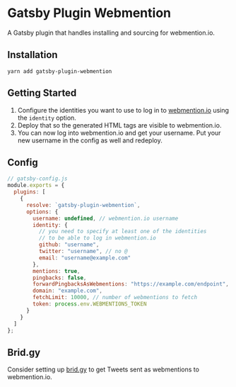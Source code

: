 # Gatsby Plugin Webmention

A Gatsby plugin that handles installing and sourcing for webmention.io.

## Installation

```shell
yarn add gatsby-plugin-webmention
```

## Getting Started

1. Configure the identities you want to use to log in to
   [webmention.io](https://webmention.io) using the `identity` option.
1. Deploy that so the generated HTML tags are visible to webmention.io.
1. You can now log into webmention.io and get your username. Put your new
   username in the config as well and redeploy.

## Config

```js
// gatsby-config.js
module.exports = {
  plugins: [
    {
      resolve: `gatsby-plugin-webmention`,
      options: {
        username: undefined, // webmention.io username
        identity: {
          // you need to specify at least one of the identities
          // to be able to log in webmention.io
          github: "username",
          twitter: "username", // no @
          email: "username@example.com"
        },
        mentions: true,
        pingbacks: false,
        forwardPingbacksAsWebmentions: "https://example.com/endpoint",
        domain: "example.com",
        fetchLimit: 10000, // number of webmentions to fetch
        token: process.env.WEBMENTIONS_TOKEN
      }
    }
  ]
};
```

## Brid.gy

Consider setting up [brid.gy](https://brid.gy/) to get Tweets sent as
webmentions to webmention.io.

